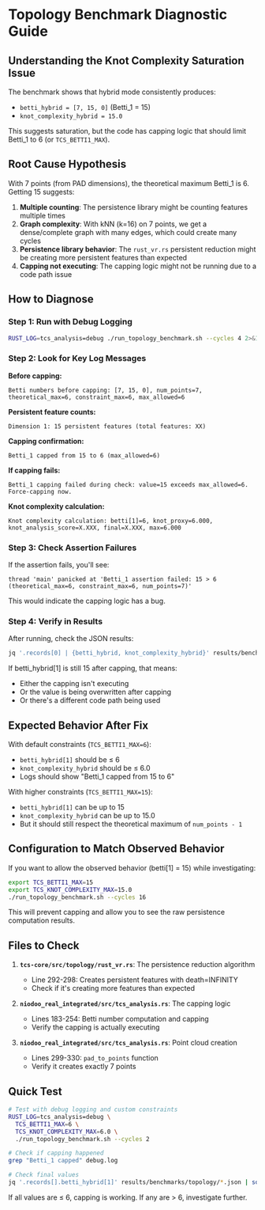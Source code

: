 # Topology Benchmark Diagnostic Guide

## Understanding the Knot Complexity Saturation Issue

The benchmark shows that hybrid mode consistently produces:
- `betti_hybrid = [7, 15, 0]` (Betti_1 = 15)
- `knot_complexity_hybrid = 15.0`

This suggests saturation, but the code has capping logic that should limit Betti_1 to 6 (or `TCS_BETTI1_MAX`).

## Root Cause Hypothesis

With 7 points (from PAD dimensions), the theoretical maximum Betti_1 is 6. Getting 15 suggests:

1. **Multiple counting**: The persistence library might be counting features multiple times
2. **Graph complexity**: With kNN (k=16) on 7 points, we get a dense/complete graph with many edges, which could create many cycles
3. **Persistence library behavior**: The `rust_vr.rs` persistent reduction might be creating more persistent features than expected
4. **Capping not executing**: The capping logic might not be running due to a code path issue

## How to Diagnose

### Step 1: Run with Debug Logging

```bash
RUST_LOG=tcs_analysis=debug ./run_topology_benchmark.sh --cycles 4 2>&1 | tee debug.log
```

### Step 2: Look for Key Log Messages

**Before capping:**
```
Betti numbers before capping: [7, 15, 0], num_points=7, theoretical_max=6, constraint_max=6, max_allowed=6
```

**Persistent feature counts:**
```
Dimension 1: 15 persistent features (total features: XX)
```

**Capping confirmation:**
```
Betti_1 capped from 15 to 6 (max_allowed=6)
```

**If capping fails:**
```
Betti_1 capping failed during check: value=15 exceeds max_allowed=6. Force-capping now.
```

**Knot complexity calculation:**
```
Knot complexity calculation: betti[1]=6, knot_proxy=6.000, knot_analysis_score=X.XXX, final=X.XXX, max=6.000
```

### Step 3: Check Assertion Failures

If the assertion fails, you'll see:
```
thread 'main' panicked at 'Betti_1 assertion failed: 15 > 6 (theoretical_max=6, constraint_max=6, num_points=7)'
```

This would indicate the capping logic has a bug.

### Step 4: Verify in Results

After running, check the JSON results:
```bash
jq '.records[0] | {betti_hybrid, knot_complexity_hybrid}' results/benchmarks/topology/*.json
```

If betti_hybrid[1] is still 15 after capping, that means:
- Either the capping isn't executing
- Or the value is being overwritten after capping
- Or there's a different code path being used

## Expected Behavior After Fix

With default constraints (`TCS_BETTI1_MAX=6`):
- `betti_hybrid[1]` should be ≤ 6
- `knot_complexity_hybrid` should be ≤ 6.0
- Logs should show "Betti_1 capped from 15 to 6"

With higher constraints (`TCS_BETTI1_MAX=15`):
- `betti_hybrid[1]` can be up to 15
- `knot_complexity_hybrid` can be up to 15.0
- But it should still respect the theoretical maximum of `num_points - 1`

## Configuration to Match Observed Behavior

If you want to allow the observed behavior (betti[1] = 15) while investigating:

```bash
export TCS_BETTI1_MAX=15
export TCS_KNOT_COMPLEXITY_MAX=15.0
./run_topology_benchmark.sh --cycles 16
```

This will prevent capping and allow you to see the raw persistence computation results.

## Files to Check

1. **`tcs-core/src/topology/rust_vr.rs`**: The persistence reduction algorithm
   - Line 292-298: Creates persistent features with death=INFINITY
   - Check if it's creating more features than expected

2. **`niodoo_real_integrated/src/tcs_analysis.rs`**: The capping logic
   - Lines 183-254: Betti number computation and capping
   - Verify the capping is actually executing

3. **`niodoo_real_integrated/src/tcs_analysis.rs`**: Point cloud creation
   - Lines 299-330: `pad_to_points` function
   - Verify it creates exactly 7 points

## Quick Test

```bash
# Test with debug logging and custom constraints
RUST_LOG=tcs_analysis=debug \
  TCS_BETTI1_MAX=6 \
  TCS_KNOT_COMPLEXITY_MAX=6.0 \
  ./run_topology_benchmark.sh --cycles 2

# Check if capping happened
grep "Betti_1 capped" debug.log

# Check final values
jq '.records[].betti_hybrid[1]' results/benchmarks/topology/*.json | sort -u
```

If all values are ≤ 6, capping is working. If any are > 6, investigate further.

